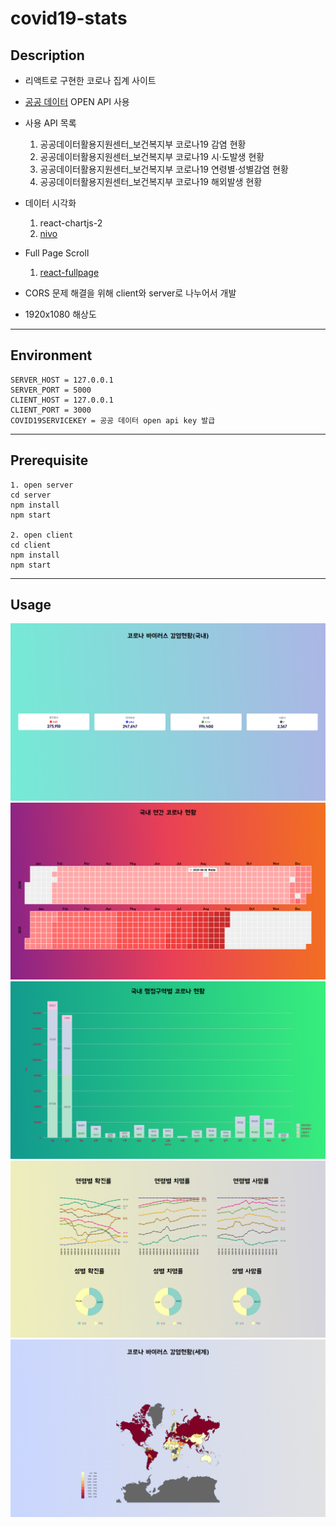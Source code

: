 # covid19-stats
## Description
- 리액트로 구현한 코로나 집계 사이트
- [공공 데이터](https://www.data.go.kr/data/) OPEN API 사용
- 사용 API 목록  
    1. 공공데이터활용지원센터_보건복지부 코로나19 감염 현황
    2. 공공데이터활용지원센터_보건복지부 코로나19 시·도발생 현황
    3. 공공데이터활용지원센터_보건복지부 코로나19 연령별·성별감염 현황
    4. 공공데이터활용지원센터_보건복지부 코로나19 해외발생 현황

- 데이터 시각화
    1. react-chartjs-2
    2. [nivo](https://nivo.rocks/)

- Full Page Scroll
    1. [react-fullpage](https://github.com/alvarotrigo/react-fullpage)

- CORS 문제 해결을 위해 client와 server로 나누어서 개발
- 1920x1080 해상도

---
## Environment
```
SERVER_HOST = 127.0.0.1
SERVER_PORT = 5000
CLIENT_HOST = 127.0.0.1
CLIENT_PORT = 3000
COVID19SERVICEKEY = 공공 데이터 open api key 발급
```

---
## Prerequisite
```
1. open server
cd server
npm install
npm start

2. open client
cd client
npm install
npm start
```

---
## Usage
![코로나 19 감염현황(국내)](./readme/page-1.png)
![연간 코로나 19 감염현황](./readme/page-2.png)
![행정구역별 코로나 19 감염현황](./readme/page-3.png)
![연령별, 성별 코로나 19 감염현황](./readme/page-4.png)
![코로나 19 감염현황(세계)](./readme/page-5.png)